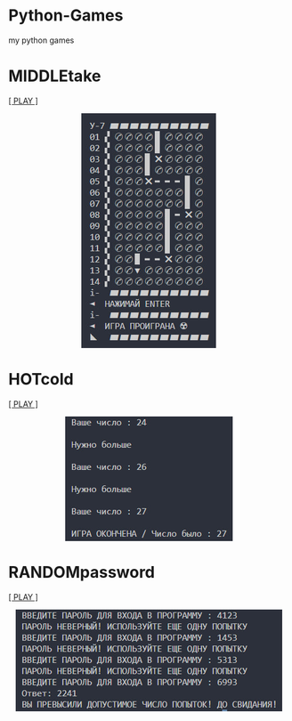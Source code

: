 # Python-Games
my python games

# MIDDLEtake
<p align="left"><a href="destination.html" class="button-class">[ PLAY ]</a></p>
<img src="images/MIDDLATAKE.jpg" alt="Play now!" style="display: block; margin: auto;" />

# HOTcold
<p align="left"><a href="destination.html" class="button-class">[ PLAY ]</a></p>
<img src="images/HOTcold.jpg" alt="Play now!" style="display: block; margin: auto;" />

# RANDOMpassword
<p align="left"><a href="destination.html" class="button-class">[ PLAY ]</a></p>
<img src="images/RANDOMPASSWORD.jpg" alt="Play now!" style="display: block; margin: auto;" />
